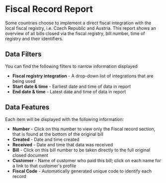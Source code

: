 # Fiscal Record Report

Some countries choose to implement a direct fiscal integration with the local fiscal registry, i.e. Czech Republic and Austria. This report shows an overview of all bills closed via the fiscal registry, bill number, time of registry and their identifiers.

## Data Filters

You can find the following filters to narrow information displayed

* **Fiscal registry integration** - A drop-down list of integrations that are being used
* **Start date & time** - Earliest date and time of data in report
* **End date & time** - Latest date and time of data in report

## Data Features

Each item will be displayed with the following information:

* **Number** - Click on this number to view only the Fiscal record section, that is found at the bottom of the original bill
* **Created** - Date and time created
* **Received** - Date and time that data was received
* **Bill** - Click on this bill number to be taken directly to the full original closed document
* **Customer** - Name of customer who paid this bill; click on each name for a link to that customer's profile
* **Fiscal Code** - Automatically generated unique code to identify each record

